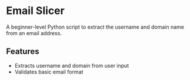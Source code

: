 # Email Slicer

A beginner-level Python script to extract the username and domain name from an email address.

## Features
- Extracts username and domain from user input
- Validates basic email format

